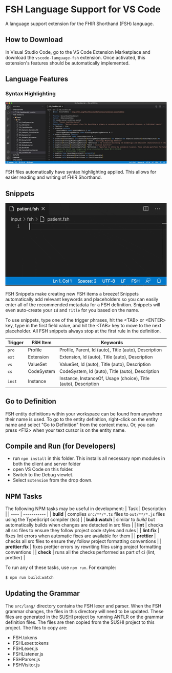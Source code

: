 # FSH Language Support for VS Code

A language support extension for the FHIR Shorthand (FSH) language.

## How to Download

In Visual Studio Code, go to the VS Code Extension Marketplace and download the
`vscode-language-fsh` extension. Once activated, this extension's features should
be automatically implemented.

## Language Features

### Syntax Highlighting

![FSH Syntax](images/docs/fsh-syntax.jpg)

FSH files automatically have syntax highlighting applied. This allows for easier reading and writing of FHIR Shorthand.

## Snippets

![FSH Snippets](images/docs/fsh-snippets.gif)

FSH Snippets make creating new FSH items a breeze! Snippets automatically add relevant keywords and placeholders so you can easily
enter all of the recommended metadata for a FSH definition. Snippets will even auto-create your `Id` and `Title` for you based on the
name.

To use snippets, type one of the trigger phrases, hit the &lt;TAB&gt; or &lt;ENTER&gt; key, type in the first field value, and hit
the &lt;TAB&gt; key to move to the next placeholder. All FSH snippets always stop at the first rule in the definition.

| Trigger | FSH Item   | Keywords                                                        |
| ------- | ---------- | --------------------------------------------------------------- |
| `pro`   | Profile    | Profile, Parent, Id (auto), Title (auto), Description           |
| `ext`   | Extension  | Extension, Id (auto), Title (auto), Description                 |
| `vs`    | ValueSet   | ValueSet, Id (auto), Title (auto), Description                  |
| `cs`    | CodeSystem | CodeSystem, Id (auto), Title (auto), Description                |
| `inst`  | Instance   | Instance, InstanceOf, Usage (choice), Title (auto), Description |

## Go to Definition

FSH entity definitions within your workspace can be found from anywhere their name is used. To go to the entity definition, right-click on the entity name and select "Go to Definition" from the context menu. Or, you can press &lt;F12&gt; when your text cursor is on the entity name.

## Compile and Run (for Developers)

- run `npm install` in this folder. This installs all necessary npm modules in both the
  client and server folder
- open VS Code on this folder.
- Switch to the Debug viewlet.
- Select `Extension` from the drop down.

## NPM Tasks

The following NPM tasks may be useful in development:
| Task | Description |
| ---- | ----------- |
| **build** | compiles `src/**/*.ts` files to `out/**/*.js` files using the TypeScript compiler (tsc) |
| **build:watch** | similar to _build_ but automatically builds when changes are detected in src files |
| **lint** | checks all src files to ensure they follow project code styles and rules |
| **lint:fix** | fixes lint errors when automatic fixes are available for them |
| **prettier** | checks all src files to ensure they follow project formatting conventions |
| **prettier:fix** | fixes prettier errors by rewriting files using project formatting conventions |
| **check** | runs all the checks performed as part of ci (lint, prettier) |

To run any of these tasks, use `npm run`. For example:

```sh
$ npm run build:watch
```

## Updating the Grammar

The `src/lang/` directory contains the FSH lexer and parser. When the FSH grammar changes, the files in this directory will need to be updated. These files are generated in the [SUSHI](https://github.com/FHIR/sushi) project by running ANTLR on the grammar definition files. The files are then copied from the SUSHI project to this project.
The files to copy are:

- FSH.tokens
- FSHLexer.tokens
- FSHLexer.js
- FSHListener.js
- FSHParser.js
- FSHVisitor.js
